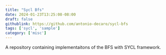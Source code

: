 ```yaml
---
title: "Sycl Bfs"
date: 2024-01-23T13:25:08-08:00
draft: false
githublink: https://github.com/antonio-decaro/sycl-bfs
tags: ['sycl', 'sample']
category: ['misc']
---
```


A repository containing implementaitons of the BFS with SYCL framework.


